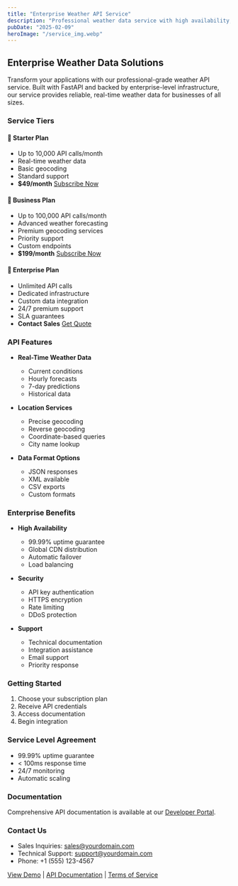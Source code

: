 ```yaml
---
title: "Enterprise Weather API Service"
description: "Professional weather data service with high availability, real-time updates, and enterprise support"
pubDate: "2025-02-09"
heroImage: "/service_img.webp"
---
```


## Enterprise Weather Data Solutions

Transform your applications with our professional-grade weather API service. Built with FastAPI and backed by enterprise-level infrastructure, our service provides reliable, real-time weather data for businesses of all sizes.

### Service Tiers

#### 🚀 Starter Plan
- Up to 10,000 API calls/month
- Real-time weather data
- Basic geocoding
- Standard support
- **$49/month** [Subscribe Now](https://buy.stripe.com/your-starter-plan-link)

#### 💼 Business Plan
- Up to 100,000 API calls/month
- Advanced weather forecasting
- Premium geocoding services
- Priority support
- Custom endpoints
- **$199/month** [Subscribe Now](https://buy.stripe.com/your-business-plan-link)

#### 🏢 Enterprise Plan
- Unlimited API calls
- Dedicated infrastructure
- Custom data integration
- 24/7 premium support
- SLA guarantees
- **Contact Sales** [Get Quote](mailto:sales@yourdomain.com)

### API Features

- **Real-Time Weather Data**
  - Current conditions
  - Hourly forecasts
  - 7-day predictions
  - Historical data

- **Location Services**
  - Precise geocoding
  - Reverse geocoding
  - Coordinate-based queries
  - City name lookup

- **Data Format Options**
  - JSON responses
  - XML available
  - CSV exports
  - Custom formats

### Enterprise Benefits

- **High Availability**
  - 99.99% uptime guarantee
  - Global CDN distribution
  - Automatic failover
  - Load balancing

- **Security**
  - API key authentication
  - HTTPS encryption
  - Rate limiting
  - DDoS protection

- **Support**
  - Technical documentation
  - Integration assistance
  - Email support
  - Priority response

### Getting Started

1. Choose your subscription plan
2. Receive API credentials
3. Access documentation
4. Begin integration

### Service Level Agreement

- 99.99% uptime guarantee
- < 100ms response time
- 24/7 monitoring
- Automatic scaling

### Documentation

Comprehensive API documentation is available at our [Developer Portal](#).

### Contact Us

- Sales Inquiries: [sales@yourdomain.com](mailto:sales@yourdomain.com)
- Technical Support: [support@yourdomain.com](mailto:support@yourdomain.com)
- Phone: +1 (555) 123-4567

[View Demo](https://api.yourdomain.com/demo) | [API Documentation](#) | [Terms of Service](#) 